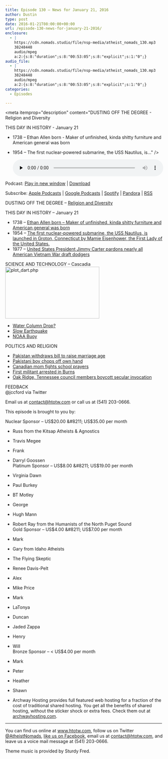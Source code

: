 ```yaml
---
title: ﻿Episode 130 – News for January 21, 2016
author: Dustin
type: post
date: 2016-01-21T08:00:00+00:00
url: /﻿episode-130-news-for-january-21-2016/
enclosure:
  - |
    https://cdn.nomads.studio/file/nsp-media/atheist_nomads_130.mp3
    38248448
    audio/mpeg
    a:2:{s:8:"duration";s:8:"00:53:05";s:8:"explicit";s:1:"0";}
audio_file:
  - |
    https://cdn.nomads.studio/file/nsp-media/atheist_nomads_130.mp3
    38248448
    audio/mpeg
    a:2:{s:8:"duration";s:8:"00:53:05";s:8:"explicit";s:1:"0";}
categories:
  - Episodes

---
```

<div itemscope itemtype="http://schema.org/AudioObject">
  <meta itemprop="name" content="﻿Episode 130 &#8211; News for January 21, 2016" />
  
  <meta itemprop="uploadDate" content="2016-01-21T01:00:00-07:00" />
  
  <meta itemprop="encodingFormat" content="audio/mpeg" />
  
  <meta itemprop="duration" content="PT53M05S" />
  
  <meta itemprop="description" content="DUSTING OFF THE DEGREE - Religion and Diversity

THIS DAY IN HISTORY - January 21
* 1738 – Ethan Allen born - Maker of unfinished, kinda shitty furniture and American general was born
* 1954 – The first nuclear-powered submarine, the USS Nautilus, is..." />
  
  <meta itemprop="contentUrl" content="https://dts.podtrac.com/redirect.mp3/cdn.nomads.studio/file/nsp-media/atheist_nomads_130.mp3" />
  
  <meta itemprop="contentSize" content="36.5" />
  </p> 
  
  <div class="powerpress_player" id="powerpress_player_8387">
    <audio class="wp-audio-shortcode" id="audio-5106-131" preload="none" style="width: 100%;" controls="controls"><source type="audio/mpeg" src="https://dts.podtrac.com/redirect.mp3/cdn.nomads.studio/file/nsp-media/atheist_nomads_130.mp3?_=131" /><a href="https://dts.podtrac.com/redirect.mp3/cdn.nomads.studio/file/nsp-media/atheist_nomads_130.mp3">https://dts.podtrac.com/redirect.mp3/cdn.nomads.studio/file/nsp-media/atheist_nomads_130.mp3</a></audio>
  </div>
</div>

<p class="powerpress_links powerpress_links_mp3">
  Podcast: <a href="https://dts.podtrac.com/redirect.mp3/cdn.nomads.studio/file/nsp-media/atheist_nomads_130.mp3" class="powerpress_link_pinw" target="_blank" title="Play in new window" onclick="return powerpress_pinw('https://htotw.com/?powerpress_pinw=5106-podcast');" rel="nofollow">Play in new window</a> | <a href="https://dts.podtrac.com/redirect.mp3/cdn.nomads.studio/file/nsp-media/atheist_nomads_130.mp3" class="powerpress_link_d" title="Download" rel="nofollow" download="atheist_nomads_130.mp3">Download</a>
</p>

<p class="powerpress_links powerpress_subscribe_links">
  Subscribe: <a href="https://podcasts.apple.com/us/podcast/humanists-take-on-the-world/id530050098?mt=2&ls=1" class="powerpress_link_subscribe powerpress_link_subscribe_itunes" target="_blank" title="Subscribe on Apple Podcasts" rel="nofollow">Apple Podcasts</a> | <a href="https://www.google.com/podcasts?feed=aHR0cDovL2F0aGVpc3Rub21hZHMubGlic3luLmNvbS9yc3M%3D" class="powerpress_link_subscribe powerpress_link_subscribe_googleplay" target="_blank" title="Subscribe on Google Podcasts" rel="nofollow">Google Podcasts</a> | <a href="https://open.spotify.com/show/3LzK2xZGike6Tc1GEMtMbr?si=LieN9SNuTpq96smuaUsH8A" class="powerpress_link_subscribe powerpress_link_subscribe_spotify" target="_blank" title="Subscribe on Spotify" rel="nofollow">Spotify</a> | <a href="https://www.pandora.com/podcast/atheist-nomads/PC:10122?corr=62071012&part=ug" class="powerpress_link_subscribe powerpress_link_subscribe_pandora" target="_blank" title="Subscribe on Pandora" rel="nofollow">Pandora</a> | <a href="https://htotw.com/feed/podcast/" class="powerpress_link_subscribe powerpress_link_subscribe_rss" target="_blank" title="Subscribe via RSS" rel="nofollow">RSS</a>
</p>

DUSTING OFF THE DEGREE &#8211; <a href="http://www.pewresearch.org/fact-tank/2015/07/27/the-most-and-least-racially-diverse-u-s-religious-groups/" target="_blank" rel="noopener">Religion and Diversity</a>

THIS DAY IN HISTORY &#8211; January 21  
* 1738 – <a href="https://en.wikipedia.org/wiki/Ethan_Allen" target="_blank" rel="noopener">Ethan Allen born &#8211; Maker of unfinished, kinda shitty furniture and American general was born</a>  
* 1954 – <a href="https://en.wikipedia.org/wiki/USS_Nautilus_(SSN-571)" target="_blank" rel="noopener">The first nuclear-powered submarine, the USS Nautilus, is launched in Groton, Connecticut by Mamie Eisenhower, the First Lady of the United States.</a>  
* 1977 – <a href="http://www.abajournal.com/magazine/article/jan._21_1977_carter_pardons_vietnam-era_draft_dodgers" target="_blank" rel="noopener">United States President Jimmy Carter pardons nearly all American Vietnam War draft dodgers</a>

SCIENCE AND TECHNOLOGY &#8211; Cascadia<a href="http://www.ndbc.noaa.gov/station_page.php?station=46404&type=0&startyear=2016&startmonth=01&startday=17&endyear=2016&endmonth=01&endday=17&submit=Submit" target="_blank" rel="noopener"><img decoding="async" loading="lazy" class="size-medium wp-image-1189 alignright" src="https://www.htotw.com/wp-content/uploads/2016/01/plot_dart.php_-300x165.png" alt="plot_dart.php" width="300" height="165" /></a>  
* <a href="https://www.superstation95.com/index.php/world/779" target="_blank" rel="noopener">Water Column Drop?</a>  
* <a href="https://pnsn.org/blog/2016/01/07/slow-earthquake-trembles-beneath-vancouver-island" target="_blank" rel="noopener">Slow Earthquake</a>  
* <a href="http://www.ndbc.noaa.gov/station_page.php?station=46404&type=0&startyear=2016&startmonth=01&startday=17&endyear=2016&endmonth=01&endday=17&submit=Submit" target="_blank" rel="noopener">NOAA Buoy</a>

POLITICS AND RELIGION  
* <a href="https://www.washingtonpost.com/news/worldviews/wp/2016/01/15/bill-banning-child-marriage-fails-in-pakistan-after-its-deemed-un-islamic/" target="_blank" rel="noopener">Pakistan withdraws bill to raise marriage age</a>  
* <a href="http://news.yahoo.com/pakistani-boy-cuts-off-own-hand-blasphemy-mistake-142348551.html" target="_blank" rel="noopener">Pakistani boy chops off own hand</a>  
* <a href="http://www.cbc.ca/news/canada/saskatchewan/banning-prayers-in-public-schools-1.3405175" target="_blank" rel="noopener">Canadian mom fights school prayers</a>  
* <a href="http://www.oregonlive.com/oregon-standoff/2016/01/protester_arrested_in_burns_dr.html" target="_blank" rel="noopener">First militant arrested in Burns</a>  
* <a href="http://www.knoxnews.com/news/local/oak-ridge-council-members-boycott-secular-invocation-292a2603-fd33-41bf-e053-0100007f1793-365065171.html" target="_blank" rel="noopener">Oak Ridge, Tennessee council members boycott secular invocation</a>

FEEDBACK  
@jccford via Twitter

Email us at contact@htotw.com or call us at (541) 203-0666.

This episode is brought to you by:

Nuclear Sponsor &#8211; US$20.00 &#8211; US$35.00 per month  
* Russ from the Kitsap Atheists & Agnostics  
* Travis Megee  
* Frank  
* Darryl Goossen  
Platinum Sponsor &#8211; US$8.00 &#8211; US$19.00 per month  
* Virginia Dawn  
* Paul Burkey  
* BT Motley  
* George  
* Hugh Mann  
* Robert Ray from the Humanists of the North Puget Sound  
Gold Sponsor &#8211; US$4.00 &#8211; US$7.00 per month  
* Mark  
* Gary from Idaho Atheists  
* The Flying Skeptic  
* Renee Davis-Pelt  
* Alex  
* Mike Price  
* Mark  
* LaTonya  
* Duncan  
* Jaded Zappa  
* Henry  
* Will  
Bronze Sponsor &#8211; < US$4.00 per month  
* Mark  
* Peter  
* Heather  
* Shawn

* Archway Hosting provides full featured web hosting for a fraction of the cost of traditional shared hosting. You get all the benefits of shared hosting, without the sticker shock or extra fees. Check them out at <a href="http://archwayhosting.com/" target="_blank" rel="noopener">archwayhosting.com</a>.

<hr width="500" />

You can find us online at <a href="https://www.htotw.com/" target="_blank" rel="noopener">www.htotw.com</a>, follow us on Twitter <a href="https://twitter.com/AtheistNomads" target="_blank" rel="noopener">@AtheistNomads</a>, <a href="https://htotw.com/facebook" target="_blank" rel="noopener">like us on Facebook</a>, email us at <contact@htotw.com>, and leave us a voice mail message at (541) 203-0666.

Theme music is provided by Sturdy Fred.